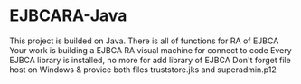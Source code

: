 # EJBCARA-Java
This project is builded on Java. 
There is all of functions for RA of EJBCA
Your work is building a EJBCA RA visual machine for connect to code
Every EJBCA library is installed, no more for add library of EJBCA 
Don't forget file host on Windows & provice both files truststore.jks and superadmin.p12
